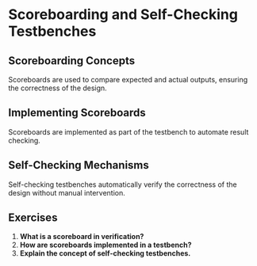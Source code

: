 # Scoreboarding and Self-Checking Testbenches

## Scoreboarding Concepts
Scoreboards are used to compare expected and actual outputs, ensuring the correctness of the design.

## Implementing Scoreboards
Scoreboards are implemented as part of the testbench to automate result checking.

## Self-Checking Mechanisms
Self-checking testbenches automatically verify the correctness of the design without manual intervention.

## Exercises
1. **What is a scoreboard in verification?**
2. **How are scoreboards implemented in a testbench?**
3. **Explain the concept of self-checking testbenches.**
